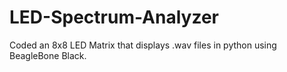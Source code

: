 # LED-Spectrum-Analyzer
Coded an 8x8 LED Matrix that displays .wav files in python using BeagleBone Black.
